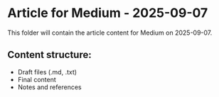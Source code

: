 # Article for Medium - 2025-09-07

This folder will contain the article content for Medium on 2025-09-07.

## Content structure:
- Draft files (.md, .txt)
- Final content
- Notes and references
